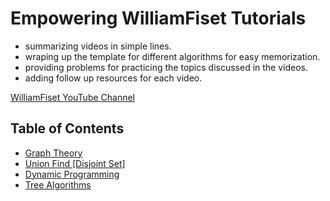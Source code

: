 # Empowering WilliamFiset Tutorials

- summarizing videos in simple lines.
- wraping up the template for different algorithms for easy
memorization.
- providing problems for practicing the topics discussed in the videos.
- adding follow up resources for each video.

[WilliamFiset YouTube Channel](https://www.youtube.com/@WilliamFiset-videos)

## Table of Contents

- [Graph Theory](graphtheory/README.md)
- [Union Find [Disjoint Set]](unionfind/README.md)
- [Dynamic Programming](dp/README.md)
- [Tree Algorithms](tree/README.md)